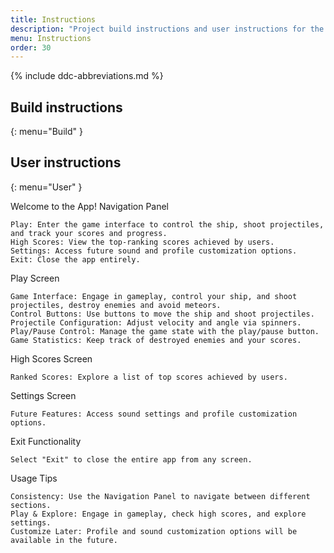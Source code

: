 ```yaml
---
title: Instructions
description: "Project build instructions and user instructions for the app."
menu: Instructions
order: 30
---
```


{% include ddc-abbreviations.md %}

## Build instructions
{: menu="Build" }


## User instructions
{: menu="User" }

Welcome to the App!
Navigation Panel

    Play: Enter the game interface to control the ship, shoot projectiles, and track your scores and progress.
    High Scores: View the top-ranking scores achieved by users.
    Settings: Access future sound and profile customization options.
    Exit: Close the app entirely.

Play Screen

    Game Interface: Engage in gameplay, control your ship, and shoot projectiles, destroy enemies and avoid meteors.
    Control Buttons: Use buttons to move the ship and shoot projectiles.
    Projectile Configuration: Adjust velocity and angle via spinners.
    Play/Pause Control: Manage the game state with the play/pause button.
    Game Statistics: Keep track of destroyed enemies and your scores.

High Scores Screen

    Ranked Scores: Explore a list of top scores achieved by users.

Settings Screen

    Future Features: Access sound settings and profile customization options.

Exit Functionality

    Select "Exit" to close the entire app from any screen.

Usage Tips

    Consistency: Use the Navigation Panel to navigate between different sections.
    Play & Explore: Engage in gameplay, check high scores, and explore settings.
    Customize Later: Profile and sound customization options will be available in the future.
